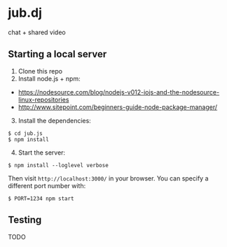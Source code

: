 # jub.dj
chat + shared video

## Starting a local server
1. Clone this repo
2. Install node.js + npm: 
 * https://nodesource.com/blog/nodejs-v012-iojs-and-the-nodesource-linux-repositories
 * http://www.sitepoint.com/beginners-guide-node-package-manager/
3. Install the dependencies:
```
$ cd jub.js
$ npm install
````
4. Start the server: 
```
$ npm install --loglevel verbose
```
Then visit `http://localhost:3000/` in your browser. You can specify a different port number with:
```
$ PORT=1234 npm start
```

## Testing
TODO
